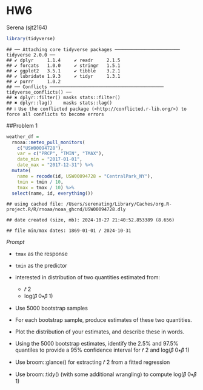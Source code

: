 HW6
================
Serena (sjt2164)

``` r
library(tidyverse)
```

    ## ── Attaching core tidyverse packages ──────────────────────── tidyverse 2.0.0 ──
    ## ✔ dplyr     1.1.4     ✔ readr     2.1.5
    ## ✔ forcats   1.0.0     ✔ stringr   1.5.1
    ## ✔ ggplot2   3.5.1     ✔ tibble    3.2.1
    ## ✔ lubridate 1.9.3     ✔ tidyr     1.3.1
    ## ✔ purrr     1.0.2     
    ## ── Conflicts ────────────────────────────────────────── tidyverse_conflicts() ──
    ## ✖ dplyr::filter() masks stats::filter()
    ## ✖ dplyr::lag()    masks stats::lag()
    ## ℹ Use the conflicted package (<http://conflicted.r-lib.org/>) to force all conflicts to become errors

\##Problem 1

``` r
weather_df = 
  rnoaa::meteo_pull_monitors(
    c("USW00094728"),
    var = c("PRCP", "TMIN", "TMAX"), 
    date_min = "2017-01-01",
    date_max = "2017-12-31") %>%
  mutate(
    name = recode(id, USW00094728 = "CentralPark_NY"),
    tmin = tmin / 10,
    tmax = tmax / 10) %>%
  select(name, id, everything())
```

    ## using cached file: /Users/serenating/Library/Caches/org.R-project.R/R/rnoaa/noaa_ghcnd/USW00094728.dly

    ## date created (size, mb): 2024-10-27 21:40:52.853389 (8.656)

    ## file min/max dates: 1869-01-01 / 2024-10-31

*Prompt*

- `tmax` as the response

- `tmin` as the predictor

- interested in distribution of two quantities estimated from:

  - 𝑟̂ 2
  - log(𝛽̂ 0∗𝛽̂ 1)

- Use 5000 bootstrap samples

- For each bootstrap sample, produce estimates of these two quantities.

- Plot the distribution of your estimates, and describe these in words.

- Using the 5000 bootstrap estimates, identify the 2.5% and 97.5%
  quantiles to provide a 95% confidence interval for 𝑟̂ 2 and log(𝛽̂ 0∗𝛽̂
  1)

- Use broom::glance() for extracting 𝑟̂ 2 from a fitted regression

- Use broom::tidy() (with some additional wrangling) to compute log(𝛽̂
  0∗𝛽̂ 1)
